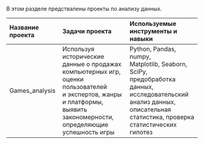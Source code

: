 В этом разделе предствалены проекты по анализу данных.  
  
| Название проекта | Задачи проекта | Используемые инструменты и навыки |
|:---|:---|:---|
|Games_analysis | Используя исторические данные о продажах <br> компьютерных игр, оценки пользователей <br> и экспертов, жанры и платформы, выявить <br> закономерности, определяющие успешность игры | Python, Pandas, numpy, <br> Matplotlib, Seaborn, SciPy, <br> предобработка данных, <br> исследовательский анализ данных, <br> описательная статистика, проверка <br> статистических гипотез | 
